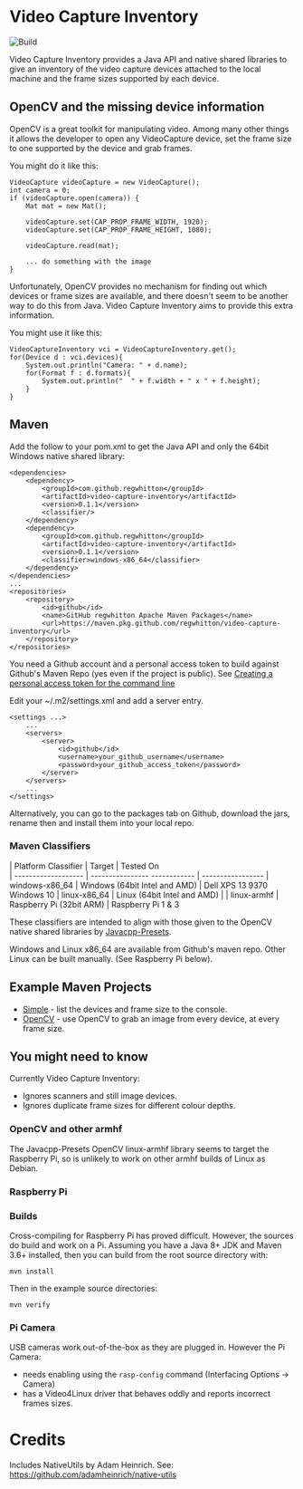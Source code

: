 # Video Capture Inventory

![Build](https://github.com/regwhitton/video-capture-inventory/workflows/Build/badge.svg)

Video Capture Inventory provides a Java API and native shared libraries to give an inventory of
the video capture devices attached to the local machine and the frame sizes supported by each
device.

## OpenCV and the missing device information

OpenCV is a great toolkit for manipulating video.  Among many other things it allows the developer
to open any VideoCapture device, set the frame size to one supported by the device and grab frames.

You might do it like this:

    VideoCapture videoCapture = new VideoCapture();
    int camera = 0;
    if (videoCapture.open(camera)) {
        Mat mat = new Mat();

        videoCapture.set(CAP_PROP_FRAME_WIDTH, 1920);
        videoCapture.set(CAP_PROP_FRAME_HEIGHT, 1080);

        videoCapture.read(mat);

        ... do something with the image
    }

Unfortunately, OpenCV provides no mechanism for finding out which devices or frame sizes are available,
and there doesn't seem to be another way to do this from Java.
Video Capture Inventory aims to provide this extra information.

You might use it like this:

    VideoCaptureInventory vci = VideoCaptureInventory.get();
    for(Device d : vci.devices){
        System.out.println("Camera: " + d.name);
        for(Format f : d.formats){
            System.out.println("  " + f.width + " x " + f.height);
        }
    }

## Maven

Add the follow to your pom.xml to get the Java API and only the 64bit Windows native shared library:

    <dependencies>
        <dependency>
            <groupId>com.github.regwhitton</groupId>
            <artifactId>video-capture-inventory</artifactId>
            <version>0.1.1</version>
            <classifier/>
        </dependency>
        <dependency>
            <groupId>com.github.regwhitton</groupId>
            <artifactId>video-capture-inventory</artifactId>
            <version>0.1.1</version>
            <classifier>windows-x86_64</classifier>
        </dependency>
    </dependencies>
    ...
    <repositories>
        <repository>
            <id>github</id>
            <name>GitHub regwhitton Apache Maven Packages</name>
            <url>https://maven.pkg.github.com/regwhitton/video-capture-inventory</url>
        </repository>
    </repositories>

You need a Github account and a personal access token to build against Github's Maven Repo (yes even if the project is public).
See [Creating a personal access token for the command line](https://help.github.com/en/github/authenticating-to-github/creating-a-personal-access-token-for-the-command-line)

Edit your ~/.m2/settings.xml and add a server entry.

    <settings ...>
        ...
        <servers>
            <server>
                <id>github</id>
                <username>your_github_username</username>
                <password>your_github_access_token</password>
            </server>
        </servers>
        ...
    </settings>

Alternatively, you can go to the packages tab on Github, download the jars, rename then and install them into your local repo.

### Maven Classifiers

| Platform Classifier | Target                        | Tested On        
| ------------------- | ---------------- ------------ | -----------------
| windows-x86\_64     | Windows (64bit Intel and AMD) | Dell XPS 13 9370 Windows 10
| linux-x86\_64       | Linux (64bit Intel and AMD)   | 
| linux-armhf         | Raspberry Pi (32bit ARM)      | Raspberry Pi 1 & 3

These classifiers are intended to align with those given to the OpenCV native shared libraries by [Javacpp-Presets](https://github.com/bytedeco/javacpp-presets).

Windows and Linux x86\_64 are available from Github's maven repo.  Other Linux can be built manually. (See Raspberry Pi below).

## Example Maven Projects

* [Simple](./examples/simple) - list the devices and frame size to the console.
* [OpenCV](./examples/opencv) - use OpenCV to grab an image from every device, at every frame size.

## You might need to know

Currently Video Capture Inventory:

* Ignores scanners and still image devices.
* Ignores duplicate frame sizes for different colour depths.

### OpenCV and other armhf

The Javacpp-Presets OpenCV linux-armhf library seems to target the Raspberry Pi, so is unlikely to work on other armhf builds of Linux as Debian.

### Raspberry Pi

### Builds

Cross-compiling for Raspberry Pi has proved difficult. However, the sources do build and work on a Pi.  Assuming you have a Java 8+ JDK and Maven 3.6+ installed, then you can build from the root source directory with:

    mvn install

Then in the example source directories:

    mvn verify

### Pi Camera

USB cameras work out-of-the-box as they are plugged in. However the Pi Camera:

* needs enabling using the `rasp-config` command (Interfacing Options -> Camera)
* has a Video4Linux driver that behaves oddly and reports incorrect frames sizes.

# Credits

Includes NativeUtils by Adam Heinrich.  See: https://github.com/adamheinrich/native-utils
